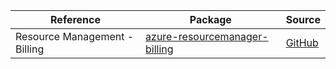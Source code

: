 | Reference | Package | Source |
|---|---|---|
|Resource Management - Billing|[azure-resourcemanager-billing](https://repo1.maven.org/maven2/com/azure/resourcemanager/azure-resourcemanager-billing)|[GitHub](https://github.com/Azure/azure-sdk-for-java/blob/main/sdk/billing/azure-resourcemanager-billing)|
